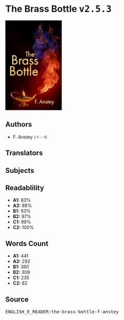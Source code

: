 # The Brass Bottle <kbd>v2.5.3</kbd>

![](./cover.medium.jpg "")

## Authors


 - F. Anstey <small>(-1 - -1)</small>

## Translators



## Subjects



## Readablility


 - **A1:** 83%
 - **A2:** 88%
 - **B1:** 93%
 - **B2:** 97%
 - **C1:** 99%
 - **C2:** 100%

## Words Count


 - **A1:** 441
 - **A2:** 292
 - **B1:** 360
 - **B2:** 309
 - **C1:** 235
 - **C2:** 62

## Source


<kbd>ENGLISH_E_READER:the-brass-bottle-f-anstey</kbd>
